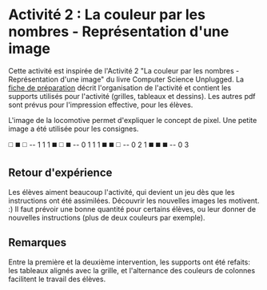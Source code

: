 # Activité 2 : La couleur par les nombres - Représentation d'une image

Cette activité est inspirée de l'Activité 2 "La couleur par les nombres - Représentation d'une image" du livre Computer Science Unplugged.
La [fiche de préparation](FicheDePreparation.pdf) décrit l'organisation de l'activité et contient les supports utilisés pour l'activité (grilles, tableaux et dessins). Les autres pdf sont prévus pour l'impression effective, pour les élèves.

L'image de la locomotive permet d'expliquer le concept de pixel.
Une petite image a été utilisée pour les consignes.

:white_medium_square: :black_medium_square: :white_medium_square:  -- 1 1 1
:black_medium_square: :white_medium_square: :black_medium_square:  -- 0 1 1 1
:black_medium_square: :black_medium_square: :white_medium_square:  -- 0 2 1
:black_medium_square: :black_medium_square: :black_medium_square:  -- 0 3


## Retour d'expérience
Les élèves aiment beaucoup l'activité, qui devient un jeu dès que les instructions ont été assimilées. Découvrir les nouvelles images les motivent. :)
Il faut prévoir une bonne quantité pour certains élèves, ou leur donner de nouvelles instructions (plus de deux couleurs par exemple).

## Remarques
Entre la première et la deuxième intervention, les supports ont été refaits: les tableaux alignés avec la grille, et l'alternance des couleurs de colonnes facilitent le travail des élèves.

